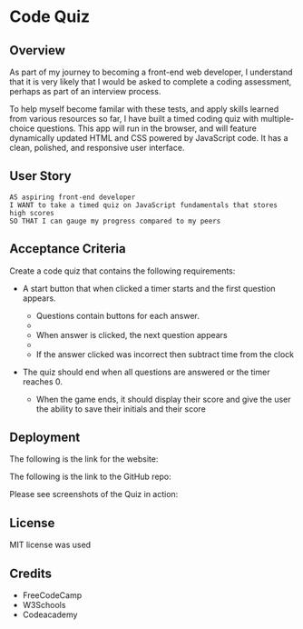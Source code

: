# Code Quiz 

## Overview 

As part of my journey to becoming a front-end web developer, I understand that it is very likely that I would be asked to complete a coding assessment, perhaps as part of an interview process. 

To help myself become familar with these tests, and apply skills learned from various resources so far, I have built a timed coding quiz with multiple-choice questions. This app will run in the browser, and will feature dynamically updated HTML and CSS powered by JavaScript code. It has a clean, polished, and responsive user interface.
 

## User Story

```
AS aspiring front-end developer 
I WANT to take a timed quiz on JavaScript fundamentals that stores high scores
SO THAT I can gauge my progress compared to my peers
```

## Acceptance Criteria

Create a code quiz that contains the following requirements:

* A start button that when clicked a timer starts and the first question appears.
 
  * Questions contain buttons for each answer.
  * 
  * When answer is clicked, the next question appears
  * 
  * If the answer clicked was incorrect then subtract time from the clock

* The quiz should end when all questions are answered or the timer reaches 0.

  * When the game ends, it should display their score and give the user the ability to save their initials and their score
  
## Deployment

The following is the link for the website: 

The following is the link to the GitHub repo:

Please see screenshots of the Quiz in action: 



## License

MIT license was used

## Credits 

* FreeCodeCamp
* W3Schools
* Codeacademy 
